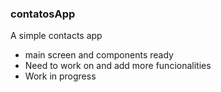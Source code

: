 ### contatosApp

A simple contacts app

- main screen and components ready
- Need to work on and add more funcionalities
- Work in progress

